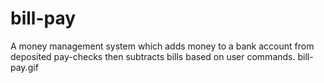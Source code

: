 # bill-pay
A money management system which adds money to a bank account from deposited pay-checks then subtracts bills based on user commands.
bill-pay.gif
